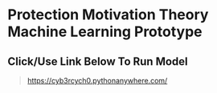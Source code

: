 # Protection Motivation Theory Machine Learning Prototype
## Click/Use Link Below To Run Model
> https://cyb3rcych0.pythonanywhere.com/
